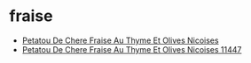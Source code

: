 # fraise

 * [Petatou De Chere Fraise Au Thyme Et Olives Nicoises](../../index/p/petatou-de-chere-fraise-au-thyme-et-olives-nicoises-11447.json)
 * [Petatou De Chere Fraise Au Thyme Et Olives Nicoises 11447](../../index/p/petatou-de-chere-fraise-au-thyme-et-olives-nicoises-11447.json)
